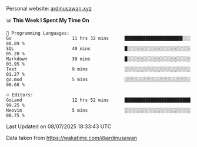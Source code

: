 Personal website: [ardinusawan.xyz](https://ardinusawan.xyz)

<!--START_SECTION:waka-->
📊 **This Week I Spent My Time On** 

```text
💬 Programming Languages: 
Go                       11 hrs 32 mins      ██████████████████████░░░   88.89 % 
SQL                      40 mins             █░░░░░░░░░░░░░░░░░░░░░░░░   05.20 % 
Markdown                 30 mins             █░░░░░░░░░░░░░░░░░░░░░░░░   03.95 % 
Text                     9 mins              ░░░░░░░░░░░░░░░░░░░░░░░░░   01.27 % 
go.mod                   5 mins              ░░░░░░░░░░░░░░░░░░░░░░░░░   00.68 % 

🔥 Editors: 
GoLand                   12 hrs 52 mins      █████████████████████████   99.25 % 
Neovim                   5 mins              ░░░░░░░░░░░░░░░░░░░░░░░░░   00.75 % 
```


 Last Updated on 08/07/2025 18:33:43 UTC
<!--END_SECTION:waka-->
Data taken from https://wakatime.com/@ardinusawan
